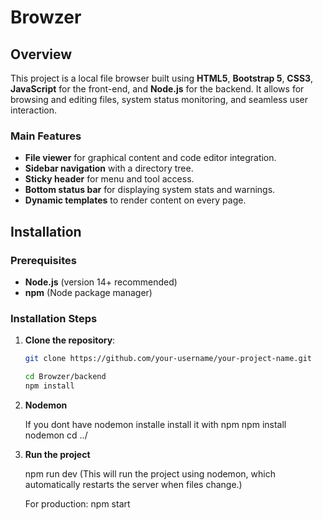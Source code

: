 # Browzer

## Overview
This project is a local file browser built using **HTML5**, **Bootstrap 5**, **CSS3**, **JavaScript** for the front-end, and **Node.js** for the backend. It allows for browsing and editing files, system status monitoring, and seamless user interaction.

### Main Features
- **File viewer** for graphical content and code editor integration.
- **Sidebar navigation** with a directory tree.
- **Sticky header** for menu and tool access.
- **Bottom status bar** for displaying system stats and warnings.
- **Dynamic templates** to render content on every page.

## Installation

### Prerequisites
- **Node.js** (version 14+ recommended)
- **npm** (Node package manager)

### Installation Steps

1. **Clone the repository**:
   ```bash
   git clone https://github.com/your-username/your-project-name.git

   cd Browzer/backend
   npm install 

2. **Nodemon**

    If you dont have nodemon installe install it with npm
    npm install nodemon
    cd ../

3. **Run the project**

    npm run dev (This will run the project using nodemon, which automatically restarts the server when files change.)

    For production: npm start



